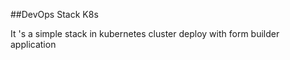 ##DevOps Stack K8s

It 's a simple stack in kubernetes cluster deploy with form builder application
